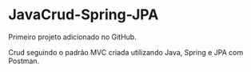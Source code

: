 # JavaCrud-Spring-JPA

Primeiro projeto adicionado no GitHub.

Crud seguindo o padrão MVC criada utilizando Java, Spring e JPA com Postman.
